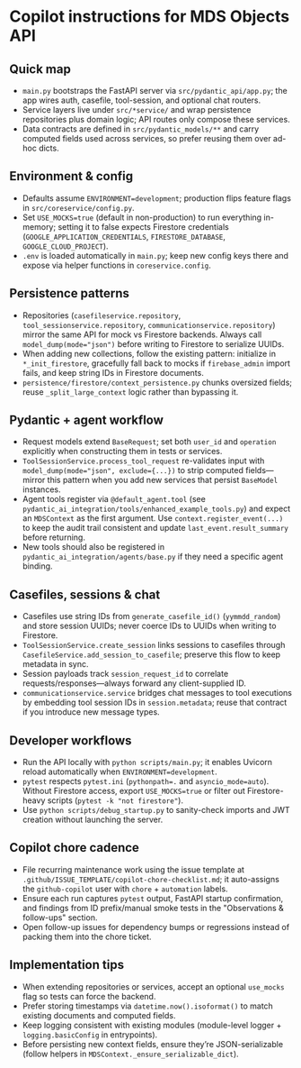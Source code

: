 # Copilot instructions for MDS Objects API

## Quick map
- `main.py` bootstraps the FastAPI server via `src/pydantic_api/app.py`; the app wires auth, casefile, tool-session, and optional chat routers.
- Service layers live under `src/*service/` and wrap persistence repositories plus domain logic; API routes only compose these services.
- Data contracts are defined in `src/pydantic_models/**` and carry computed fields used across services, so prefer reusing them over ad-hoc dicts.

## Environment & config
- Defaults assume `ENVIRONMENT=development`; production flips feature flags in `src/coreservice/config.py`.
- Set `USE_MOCKS=true` (default in non-production) to run everything in-memory; setting it to false expects Firestore credentials (`GOOGLE_APPLICATION_CREDENTIALS`, `FIRESTORE_DATABASE`, `GOOGLE_CLOUD_PROJECT`).
- `.env` is loaded automatically in `main.py`; keep new config keys there and expose via helper functions in `coreservice.config`.

## Persistence patterns
- Repositories (`casefileservice.repository`, `tool_sessionservice.repository`, `communicationservice.repository`) mirror the same API for mock vs Firestore backends. Always call `model_dump(mode="json")` before writing to Firestore to serialize UUIDs.
- When adding new collections, follow the existing pattern: initialize in `*_init_firestore`, gracefully fall back to mocks if `firebase_admin` import fails, and keep string IDs in Firestore documents.
- `persistence/firestore/context_persistence.py` chunks oversized fields; reuse `_split_large_context` logic rather than bypassing it.

## Pydantic + agent workflow
- Request models extend `BaseRequest`; set both `user_id` and `operation` explicitly when constructing them in tests or services.
- `ToolSessionService.process_tool_request` re-validates input with `model_dump(mode="json", exclude={...})` to strip computed fields—mirror this pattern when you add new services that persist `BaseModel` instances.
- Agent tools register via `@default_agent.tool` (see `pydantic_ai_integration/tools/enhanced_example_tools.py`) and expect an `MDSContext` as the first argument. Use `context.register_event(...)` to keep the audit trail consistent and update `last_event.result_summary` before returning.
- New tools should also be registered in `pydantic_ai_integration/agents/base.py` if they need a specific agent binding.

## Casefiles, sessions & chat
- Casefiles use string IDs from `generate_casefile_id()` (`yymmdd_random`) and store session UUIDs; never coerce IDs to UUIDs when writing to Firestore.
- `ToolSessionService.create_session` links sessions to casefiles through `CasefileService.add_session_to_casefile`; preserve this flow to keep metadata in sync.
- Session payloads track `session_request_id` to correlate requests/responses—always forward any client-supplied ID.
- `communicationservice.service` bridges chat messages to tool executions by embedding tool session IDs in `session.metadata`; reuse that contract if you introduce new message types.

## Developer workflows
- Run the API locally with `python scripts/main.py`; it enables Uvicorn reload automatically when `ENVIRONMENT=development`.
- `pytest` respects `pytest.ini` (`pythonpath=.` and `asyncio_mode=auto`). Without Firestore access, export `USE_MOCKS=true` or filter out Firestore-heavy scripts (`pytest -k "not firestore"`).
- Use `python scripts/debug_startup.py` to sanity-check imports and JWT creation without launching the server.

## Copilot chore cadence
- File recurring maintenance work using the issue template at `.github/ISSUE_TEMPLATE/copilot-chore-checklist.md`; it auto-assigns the `github-copilot` user with `chore` + `automation` labels.
- Ensure each run captures `pytest` output, FastAPI startup confirmation, and findings from ID prefix/manual smoke tests in the "Observations & follow-ups" section.
- Open follow-up issues for dependency bumps or regressions instead of packing them into the chore ticket.

## Implementation tips
- When extending repositories or services, accept an optional `use_mocks` flag so tests can force the backend.
- Prefer storing timestamps via `datetime.now().isoformat()` to match existing documents and computed fields.
- Keep logging consistent with existing modules (module-level logger + `logging.basicConfig` in entrypoints).
- Before persisting new context fields, ensure they’re JSON-serializable (follow helpers in `MDSContext._ensure_serializable_dict`).
